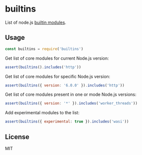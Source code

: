 # builtins

List of node.js [builtin modules](http://nodejs.org/api/).

## Usage

```js
const builtins = require('builtins')
```

Get list of core modules for current Node.js version:

```js
assert(builtins().includes('http'))
```

Get list of core modules for specific Node.js version:

```js
assert(builtins({ version: '6.0.0' }).includes('http'))
```

Get list of core modules present in one or mode Node.js versions:

```js
assert(builtins({ version: '*' }).includes('worker_threads'))
```

Add experimental modules to the list:

```js
assert(builtins({ experimental: true }).includes('wasi'))
```

## License

MIT
